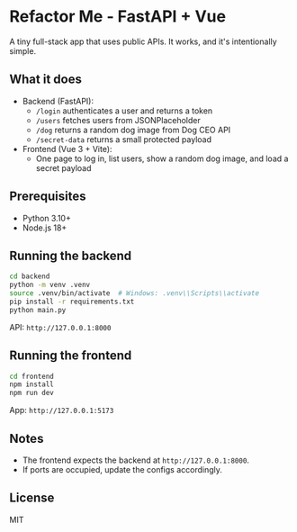 # Refactor Me - FastAPI + Vue

A tiny full-stack app that uses public APIs. It works, and it's intentionally simple.

## What it does
- Backend (FastAPI):
  - `/login` authenticates a user and returns a token
  - `/users` fetches users from JSONPlaceholder
  - `/dog` returns a random dog image from Dog CEO API
  - `/secret-data` returns a small protected payload
- Frontend (Vue 3 + Vite):
  - One page to log in, list users, show a random dog image, and load a secret payload

## Prerequisites
- Python 3.10+
- Node.js 18+

## Running the backend
```bash
cd backend
python -m venv .venv
source .venv/bin/activate  # Windows: .venv\\Scripts\\activate
pip install -r requirements.txt
python main.py
```
API: `http://127.0.0.1:8000`

## Running the frontend
```bash
cd frontend
npm install
npm run dev
```
App: `http://127.0.0.1:5173`

## Notes
- The frontend expects the backend at `http://127.0.0.1:8000`.
- If ports are occupied, update the configs accordingly.

## License
MIT


